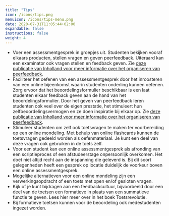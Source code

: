 ```yaml
---
title: "Tips"
icon: /icons/tips.png
menuicon: /icons/tips-menu.png
date: 2020-07-31T11:05:44+02:00
expandable: false
instructions: false
weight: 4
---
```


*	Voer een assessmentgesprek in groepjes uit. Studenten bekijken vooraf elkaars producten, stellen vragen en geven peerfeedback. Uiteraard kan een examinator ook vragen stellen en feedback geven. Zie [deze publicatie van Inholland voor meer informatie over het organiseren van peerfeedback](https://www.inholland.nl/media/18717/inh_factsheet-peerreview_a4-nl-digitaal.pdf).
*	Faciliteer het oefenen van een assessmentgesprek door het inroosteren van een online bijeenkomst waarin studenten onderling kunnen oefenen. Zorg ervoor dat het beoordelingsformulier beschikbaar is een laat studenten elkaar feedback geven aan de hand van het beoordelingsformulier. Door het geven van peerfeedback leren studenten ook veel over de eigen prestatie, het stimuleert hun zelfbeoordelingsvermogen en ze doen inspiratie bij elkaar op. Zie [deze publicatie van Inholland voor meer informatie over het organiseren van peerfeedback](https://www.inholland.nl/media/18717/inh_factsheet-peerreview_a4-nl-digitaal.pdf). 
*	Stimuleer studenten om zelf ook toetsvragen te maken ter voorbereiding op een online mondeling. Met behulp van online flashcards kunnen de toetsvragen gedeeld worden als oefenmateriaal. Je kunt een deel van deze vragen ook gebruiken in de toets zelf. 
*	Voor een student kan een online assessmentgesprek als afronding van een scriptieproces of een afstudeerstage onpersoonlijk overkomen. Het doet niet altijd recht aan de inspanning die geleverd is. Bij dit soort gelegenheden heeft een gesprek op locatie duidelijk de voorkeur boven een online assessmentgesprek. 
*	Mogelijke alternatieven voor een online mondeling zijn een verwerkingsopdracht of een toets met open en/of gesloten vragen. 
*	Kijk of je kunt bijdragen aan een feedbackcultuur, bijvoorbeeld door een deel van de toetsen een formatieve in plaats van een summatieve functie te geven. Lees hier meer over in het boek Toetsrevolutie. 
*	Bij formatieve toetsen kunnen voor de beoordeling ook medestudenten ingezet worden. 

```{r, child="../../../snippets/knowledge/know_methods_ID.md"} 
```
